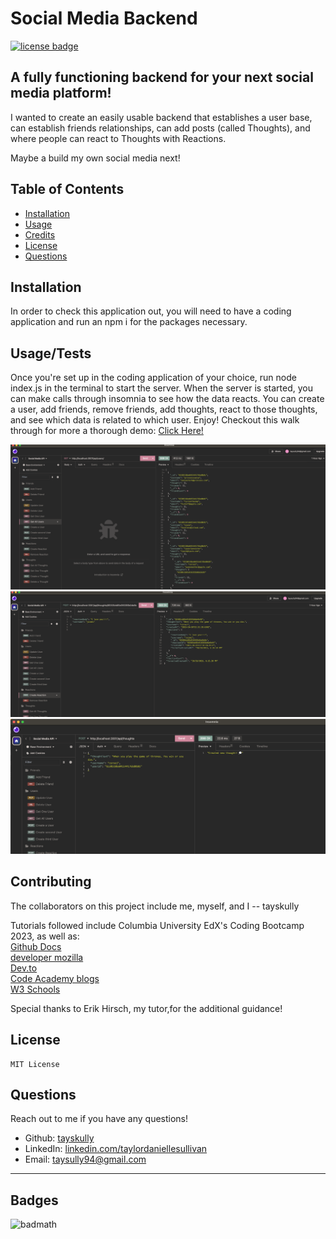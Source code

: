 # Social Media Backend

[![license badge](https://img.shields.io/badge/License-MIT-green)](LICENSE)

## A fully functioning backend for your next social media platform!

I wanted to create an easily usable backend that establishes a user base, can establish friends relationships, can add posts (called Thoughts), and where people can react to Thoughts with Reactions.

Maybe a build my own social media next!

## Table of Contents

- [Installation](#installation)
- [Usage](#usage)
- [Credits](#credits)
- [License](#license)
- [Questions](#questions)

## Installation

In order to check this application out, you will need to have a coding application and run an npm i for the packages necessary.

## Usage/Tests

Once you're set up in the coding application of your choice, run node index.js in the terminal to start the server. When the server is started, you can make calls through insomnia to see how the data reacts.
You can create a user, add friends, remove friends, add thoughts, react to those thoughts, and see which data is related to which user. Enjoy! 
Checkout this walk through for more a thorough demo: [Click Here!](https://watch.screencastify.com/v/rgW4WYUzodfP4bNChho1)

![Social Media Backend in action](assets/images/screenshot.png)
![Social Media Backend in action](assets/images/screenshot1.png)
![Social Media Backend in action](assets/images/screenshot2.png)

## Contributing

The collaborators on this project include me, myself, and I -- tayskully

Tutorials followed include Columbia University EdX's Coding Bootcamp 2023, as well as:  
 [Github Docs](https://docs.github.com/en)  
 [developer mozilla](https://developer.mozilla.org/en-US/)  
 [Dev.to](https://dev.to/)  
 [Code Academy blogs](https://www.codecademy.com/resources/blog/)  
 [W3 Schools](https://www.w3schools.com/)

Special thanks to Erik Hirsch, my tutor,for the additional guidance!

## License

    MIT License

## Questions

Reach out to me if you have any questions!

- Github: [tayskully](https://github.com/tayskully)
- LinkedIn: [linkedin.com/taylordaniellesullivan](https://www.linkedin.com/in/linkedin.com/taylordaniellesullivan/)
- Email: taysully94@gmail.com

---

## Badges

![badmath](https://img.shields.io/github/languages/top/lernantino/badmath)
